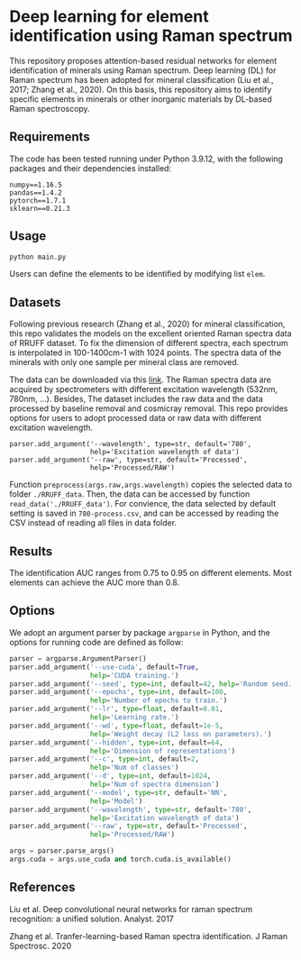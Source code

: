# Deep learning for element identification using Raman spectrum

This repository proposes attention-based residual networks for element identification of minerals using Raman spectrum. Deep learning (DL) for Raman spectrum has been adopted for mineral classification (Liu et al., 2017; Zhang et al., 2020). On this basis, this repository aims to identify specific elements in minerals or other inorganic materials by DL-based Raman spectroscopy. 

## Requirements

The code has been tested running under Python 3.9.12, with the following packages and their dependencies installed:

```
numpy==1.16.5
pandas==1.4.2
pytorch==1.7.1
sklearn==0.21.3
```

## Usage

```bash
python main.py
```

Users can define the elements to be identified by modifying list `elem`.

## Datasets

Following previous research (Zhang et al., 2020) for mineral classification, this repo validates the models on the excellent oriented Raman spectra data of RRUFF dataset. To fix the dimension of different spectra, each spectrum is interpolated in 100-1400cm-1 with 1024 points. The spectra data of the minerals with only one sample per mineral class are removed.

The data can be downloaded via this [link](https://rruff.info/zipped_data_files/raman/excellent_unoriented.zip). The Raman spectra data are acquired by spectrometers with different excitation wavelength (532nm, 780nm, ...). Besides, The dataset includes the raw data and the data processed by baseline removal and cosmicray removal. This repo provides options for users to adopt processed data or raw data with different excitation wavelength.

```
parser.add_argument('--wavelength', type=str, default='780',
                    help='Excitation wavelength of data')
parser.add_argument('--raw', type=str, default='Processed',
                    help='Processed/RAW')  
```

Function `preprocess(args.raw,args.wavelength)` copies the selected data to folder `./RRUFF_data`. Then, the data can be accessed by function `read_data('./RRUFF_data')`. For convience, the data selected by default setting is saved in `780-process.csv`, and can be accessed by reading the CSV instead of reading all files in data folder.

## Results

The identification AUC ranges from 0.75 to 0.95 on different elements. Most elements can achieve the AUC more than 0.8.

## Options

We adopt an argument parser by package  `argparse` in Python, and the options for running code are defined as follow:

```python
parser = argparse.ArgumentParser()
parser.add_argument('--use-cuda', default=True,
                    help='CUDA training.')
parser.add_argument('--seed', type=int, default=42, help='Random seed.')
parser.add_argument('--epochs', type=int, default=100,
                    help='Number of epochs to train.')
parser.add_argument('--lr', type=float, default=0.01,
                    help='Learning rate.')
parser.add_argument('--wd', type=float, default=1e-5,
                    help='Weight decay (L2 loss on parameters).')
parser.add_argument('--hidden', type=int, default=64,
                    help='Dimension of representations')
parser.add_argument('--c', type=int, default=2,
                    help='Num of classes')
parser.add_argument('--d', type=int, default=1024,
                    help='Num of spectra dimension')
parser.add_argument('--model', type=str, default='NN',
                    help='Model')
parser.add_argument('--wavelength', type=str, default='780',
                    help='Excitation wavelength of data')
parser.add_argument('--raw', type=str, default='Processed',
                    help='Processed/RAW')                     

args = parser.parse_args()
args.cuda = args.use_cuda and torch.cuda.is_available()
```

## References

Liu et al. Deep convolutional neural networks for raman spectrum recognition: a unified solution. Analyst. 2017

Zhang et al. Tranfer-learning-based Raman spectra identification. J Raman Spectrosc. 2020